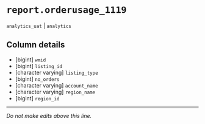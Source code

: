# `report.orderusage_1119`
`analytics_uat` | `analytics`

## Column details
* [bigint]    `wmid`
* [bigint]    `listing_id`
* [character varying] `listing_type`
* [bigint]    `no_orders`
* [character varying] `account_name`
* [character varying] `region_name`
* [bigint]    `region_id`

-------------------------------------------------------------------------------
*Do not make edits above this line.*
